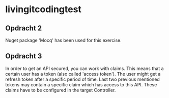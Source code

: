 # livingitcodingtest

Opdracht 2
----
Nuget package 'Mocq' has been used for this exercise.

Opdracht 3
----
In order to get an API secured, you can work with claims. This means that a certain user has a token (also called 'access token').
The user might get a refresh token after a specific period of time. Last two previous mentioned tokens may contain a specific claim which has access to this API.
These claims have to be configured in the target Controller.
